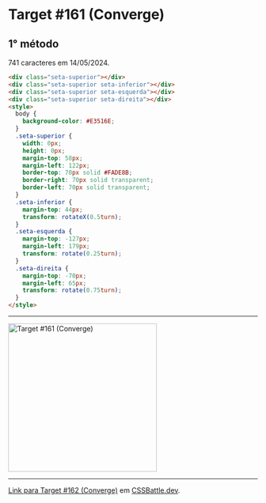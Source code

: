 # Target #161 (Converge)

## 1° método

741 caracteres em 14/05/2024.

```HTML
<div class="seta-superior"></div>
<div class="seta-superior seta-inferior"></div>
<div class="seta-superior seta-esquerda"></div>
<div class="seta-superior seta-direita"></div>
<style>
  body {
    background-color: #E3516E;
  }
  .seta-superior {
    width: 0px;
    height: 0px;
    margin-top: 58px;
    margin-left: 122px;
    border-top: 70px solid #FADE8B;
    border-right: 70px solid transparent;
    border-left: 70px solid transparent;
  }
  .seta-inferior {
    margin-top: 44px;
    transform: rotateX(0.5turn);
  }
  .seta-esquerda {
    margin-top: -127px;
    margin-left: 179px;
    transform: rotate(0.25turn);
  }
  .seta-direita {
    margin-top: -70px;
    margin-left: 65px;
    transform: rotate(0.75turn);
  }
</style>
```

---
<img src="https://cssbattle.dev/targets/161.png" title="Target #161 (Converge)" width="300px">

---

[Link para Target #162 (Converge)](https://cssbattle.dev/play/161) em [CSSBattle.dev](https://cssbattle.dev/).